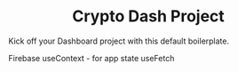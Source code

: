 <h1 align="center">
  Crypto Dash Project
</h1>

Kick off your Dashboard project with this default boilerplate.

Firebase
useContext - for app state
useFetch
